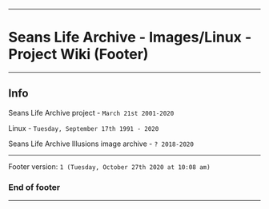 
***

# Seans Life Archive - Images/Linux - Project Wiki (Footer)

***

## Info

Seans Life Archive project - `March 21st 2001-2020`

Linux - `Tuesday, September 17th 1991 - 2020`

Seans Life Archive Illusions image archive - `? 2018-2020`

***

Footer version: `1 (Tuesday, October 27th 2020 at 10:08 am)`

### End of footer

***
